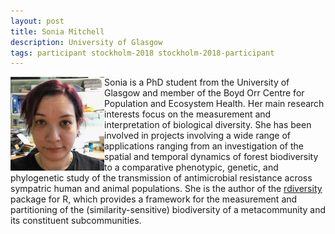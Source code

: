 ```yaml
---
layout: post
title: Sonia Mitchell
description: University of Glasgow
tags: participant stockholm-2018 stockholm-2018-participant
---
```

<img align="left" width="150" height="150" src="/assets/people/mitchell_sonia.jpg" alt="Sonia Mitchell"/>Sonia is a PhD student from the University of Glasgow and member of the Boyd Orr Centre for Population and Ecosystem Health. Her main research interests focus on the measurement and interpretation of biological diversity. She has been involved in projects involving a wide range of applications ranging from an investigation of the spatial and temporal dynamics of forest biodiversity to a comparative phenotypic, genetic, and phylogenetic study of the transmission of antimicrobial resistance across sympatric human and animal populations. She is the author of the <a href="https://cran.r-project.org/web/packages/rdiversity/index.html">rdiversity</a> package for R, which provides a framework for the measurement and partitioning of the (similarity-sensitive) biodiversity of a metacommunity and its constituent subcommunities.  

<a href="https://twitter.com/SoniaNMitchell" title="Twitter" target="_blank"
rel="noopener">
  <i class="fa fa-twitter fa-2x" style="color:#4FB3A9"></i>
</a>